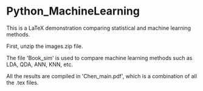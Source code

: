 # Python_MachineLearning

This is a LaTeX demonstration comparing statistical and machine learning methods.

First, unzip the images.zip file.

The file 'Book_sim' is used to compare machine learning methods such as LDA, QDA, ANN, KNN, etc.

All the results are compiled in 'Chen_main.pdf', which is a combination of all the .tex files.
